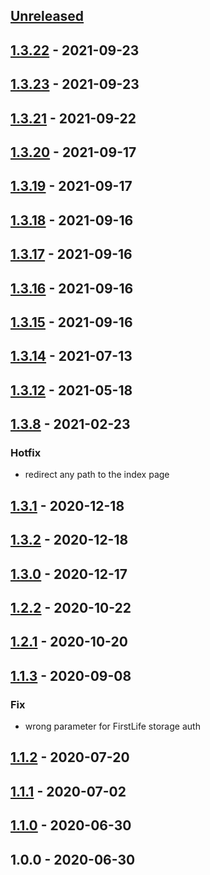 <a name="unreleased"></a>
## [Unreleased]


<a name="1.3.22"></a>
## [1.3.22] - 2021-09-23

<a name="1.3.23"></a>
## [1.3.23] - 2021-09-23

<a name="1.3.21"></a>
## [1.3.21] - 2021-09-22

<a name="1.3.20"></a>
## [1.3.20] - 2021-09-17

<a name="1.3.19"></a>
## [1.3.19] - 2021-09-17

<a name="1.3.18"></a>
## [1.3.18] - 2021-09-16

<a name="1.3.17"></a>
## [1.3.17] - 2021-09-16

<a name="1.3.16"></a>
## [1.3.16] - 2021-09-16

<a name="1.3.15"></a>
## [1.3.15] - 2021-09-16

<a name="1.3.14"></a>
## [1.3.14] - 2021-07-13

<a name="1.3.12"></a>
## [1.3.12] - 2021-05-18

<a name="1.3.8"></a>
## [1.3.8] - 2021-02-23
### Hotfix
- redirect any path to the index page


<a name="1.3.1"></a>
## [1.3.1] - 2020-12-18

<a name="1.3.2"></a>
## [1.3.2] - 2020-12-18

<a name="1.3.0"></a>
## [1.3.0] - 2020-12-17

<a name="1.2.2"></a>
## [1.2.2] - 2020-10-22

<a name="1.2.1"></a>
## [1.2.1] - 2020-10-20

<a name="1.1.3"></a>
## [1.1.3] - 2020-09-08
### Fix
- wrong parameter for FirstLife storage auth


<a name="1.1.2"></a>
## [1.1.2] - 2020-07-20

<a name="1.1.1"></a>
## [1.1.1] - 2020-07-02

<a name="1.1.0"></a>
## [1.1.0] - 2020-06-30

<a name="1.0.0"></a>
## 1.0.0 - 2020-06-30

[Unreleased]: https://github.com/apeunit/co3-wallet/compare/1.3.22...HEAD
[1.3.22]: https://github.com/apeunit/co3-wallet/compare/1.3.23...1.3.22
[1.3.23]: https://github.com/apeunit/co3-wallet/compare/1.3.21...1.3.23
[1.3.21]: https://github.com/apeunit/co3-wallet/compare/1.3.20...1.3.21
[1.3.20]: https://github.com/apeunit/co3-wallet/compare/1.3.19...1.3.20
[1.3.19]: https://github.com/apeunit/co3-wallet/compare/1.3.18...1.3.19
[1.3.18]: https://github.com/apeunit/co3-wallet/compare/1.3.17...1.3.18
[1.3.17]: https://github.com/apeunit/co3-wallet/compare/1.3.16...1.3.17
[1.3.16]: https://github.com/apeunit/co3-wallet/compare/1.3.15...1.3.16
[1.3.15]: https://github.com/apeunit/co3-wallet/compare/1.3.14...1.3.15
[1.3.14]: https://github.com/apeunit/co3-wallet/compare/1.3.12...1.3.14
[1.3.12]: https://github.com/apeunit/co3-wallet/compare/1.3.8...1.3.12
[1.3.8]: https://github.com/apeunit/co3-wallet/compare/1.3.1...1.3.8
[1.3.1]: https://github.com/apeunit/co3-wallet/compare/1.3.2...1.3.1
[1.3.2]: https://github.com/apeunit/co3-wallet/compare/1.3.0...1.3.2
[1.3.0]: https://github.com/apeunit/co3-wallet/compare/1.2.2...1.3.0
[1.2.2]: https://github.com/apeunit/co3-wallet/compare/1.2.1...1.2.2
[1.2.1]: https://github.com/apeunit/co3-wallet/compare/1.1.3...1.2.1
[1.1.3]: https://github.com/apeunit/co3-wallet/compare/1.1.2...1.1.3
[1.1.2]: https://github.com/apeunit/co3-wallet/compare/1.1.1...1.1.2
[1.1.1]: https://github.com/apeunit/co3-wallet/compare/1.1.0...1.1.1
[1.1.0]: https://github.com/apeunit/co3-wallet/compare/1.0.0...1.1.0
